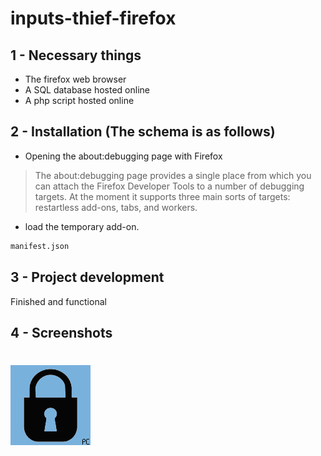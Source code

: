 # inputs-thief-firefox

## 1 - Necessary things

* The firefox web browser
* A SQL database hosted online
* A php script hosted online

## 2 - Installation (The schema is as follows)

* Opening the about:debugging page with Firefox

> The about:debugging page provides a single place from which you can attach the Firefox Developer Tools to a number of debugging targets. At the moment it supports three main sorts of targets: restartless add-ons, tabs, and workers.

* load the temporary add-on.

```bash
manifest.json
```

## 3 - Project development

Finished and functional

## 4 - Screenshots

#  ![demo](./logo.png)
